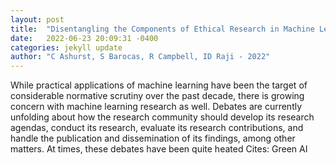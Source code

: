 ```yaml
---
layout: post
title:  "Disentangling the Components of Ethical Research in Machine Learning"
date:   2022-06-23 20:09:31 -0400
categories: jekyll update
author: "C Ashurst, S Barocas, R Campbell, ID Raji - 2022"
---
```

While practical applications of machine learning have been the target of considerable normative scrutiny over the past decade, there is growing concern with machine learning research as well. Debates are currently unfolding about how the research community should develop its research agendas, conduct its research, evaluate its research contributions, and handle the publication and dissemination of its findings, among other matters. At times, these debates have been quite heated  Cites: Green AI
